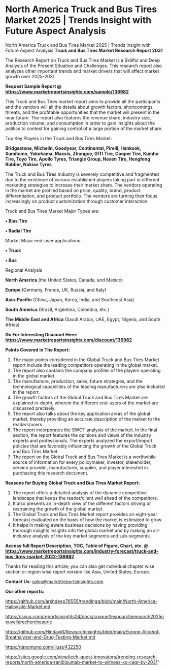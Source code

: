 # North America Truck and Bus Tires Market 2025 | Trends Insight with Future Aspect Analysis
North America Truck and Bus Tires Market 2025 | Trends Insight with Future Aspect Analysis
<strong>Truck and Bus Tires Market Research Report 2031</strong>

The Research Report on Truck and Bus Tires Market is a Skillful and Deep Analysis of the Present Situation and Challenges. This research report also analyzes other important trends and market drivers that will affect market growth over 2025-2031.

<strong>Request Sample Report @ <a href=https://www.marketreportsinsights.com/sample/136982>https://www.marketreportsinsights.com/sample/136982</a></strong>

This Truck and Bus Tires market report aims to provide all the participants and the vendors will all the details about growth factors, shortcomings, threats, and the profitable opportunities that the market will present in the near future. The report also features the revenue share, industry size, production volume, and consumption in order to gain insights about the politics to contest for gaining control of a large portion of the market share.

Top Key Players in the Truck and Bus Tires Market:

<strong>Bridgestone, Michelin, Goodyear, Continental, Pirelli, Hankook, Sumitomo, Yokohama, Maxxis, Zhongce, GITI Tire, Cooper Tire, Kumho Tire, Toyo Tire, Apollo Tyres, Triangle Group, Nexen Tire, Hengfeng Rubber, Nokian Tyres</strong>

The Truck and Bus Tires Industry is severely competitive and fragmented due to the existence of various established players taking part in different marketing strategies to increase their market share. The vendors operating in the market are profiled based on price, quality, brand, product differentiation, and product portfolio. The vendors are turning their focus increasingly on product customization through customer interaction.

Truck and Bus Tires Market Major Types are:

<strong>• Bias Tire

• Radial Tire</strong>

Market Major end-user applications :

<strong>• Truck

• Bus</strong>

Regional Analysis

</u><strong><b>North America</b></strong> (the United States, Canada, and Mexico)

<strong><b>Europe </b></strong>(Germany, France, UK, Russia, and Italy)

<strong><b>Asia-Pacific</b></strong> (China, Japan, Korea, India, and Southeast Asia)

<strong><b>South America</b></strong> (Brazil, Argentina, Colombia, etc.)

<strong><b>The Middle East and Africa</b></strong> (Saudi Arabia, UAE, Egypt, Nigeria, and South Africa)

<strong>Go For Interesting Discount Here: <a href=https://www.marketreportsinsights.com/discount/136982>https://www.marketreportsinsights.com/discount/136982</a></strong>

<strong>Points Covered in The Report:</strong>
<ol>
  <li>The major points considered in the Global Truck and Bus Tires Market report include the leading competitors operating in the global market.</li>
  <li>The report also contains the company profiles of the players operating in the global market.</li>
  <li>The manufacture, production, sales, future strategies, and the technological capabilities of the leading manufacturers are also included in the report.</li>
  <li>The growth factors of the Global Truck and Bus Tires Market are explained in-depth, wherein the different end-users of the market are discussed precisely.</li>
  <li>The report also talks about the key application areas of the global market, thereby providing an accurate description of the market to the readers/users.</li>
  <li>The report incorporates the SWOT analysis of the market. In the final section, the report features the opinions and views of the industry experts and professionals. The experts analyzed the export/import policies that are favorably influencing the growth of the Global Truck and Bus Tires Market.</li>
  <li>The report on the Global Truck and Bus Tires Market is a worthwhile source of information for every policymaker, investor, stakeholder, service provider, manufacturer, supplier, and player interested in purchasing this research document.</li>
</ol>
<strong>Reasons for Buying Global Truck and Bus Tires Market Report:</strong>

<ol>
  <li>The report offers a detailed analysis of the dynamic competitive landscape that keeps the reader/client well ahead of the competitors.</li>
  <li>It also presents an in-depth view of the different factors driving or restraining the growth of the global market.</li>
  <li>The Global Truck and Bus Tires Market report provides an eight-year forecast evaluated on the basis of how the market is estimated to grow.</li>
  <li>It helps in making aware business decisions by having providing thorough insights insights into the global market and by making an all-inclusive analysis of the key market segments and sub-segments.</li>
</ol>
<strong>Access full Report Description, TOC, Table of Figure, Chart, etc. @ <a href=https://www.marketreportsinsights.com/industry-forecast/truck-and-bus-tires-market-2022-136982>https://www.marketreportsinsights.com/industry-forecast/truck-and-bus-tires-market-2022-136982</a></strong>


Thanks for reading this article; you can also get individual chapter wise section or region wise report version like Asia, United States, Europe.

<strong>Contact Us:</strong>
sales@marketreportsinsights.com

<strong>Our other reports:</strong>

<a href=https://github.com/arshdeep76555/trendingg/blob/main/North-America-Halloysite-Market.md>https://github.com/arshdeep76555/trendingg/blob/main/North-America-Halloysite-Market.md</a>

<a href=https://issuu.com/reportsinsights24/docs/croquettespourchienmarch2025nouvellerecherchesurle>https://issuu.com/reportsinsights24/docs/croquettespourchienmarch2025nouvellerecherchesurle</a>

<a href=https://github.com/Hindavi8/Researchinsights/blob/main/Europe-Alcohol-Breathalyzer-and-Drug-Testing-Market.md>https://github.com/Hindavi8/Researchinsights/blob/main/Europe-Alcohol-Breathalyzer-and-Drug-Testing-Market.md</a>

<a href=https://tanomuno.com/illust/432250>https://tanomuno.com/illust/432250</a>

<a href=https://sites.google.com/view/tech-quest-innovators/trending-research-reports/north-america-ranibizumab-market-to-witness-xx-cagr-by-2031>https://sites.google.com/view/tech-quest-innovators/trending-research-reports/north-america-ranibizumab-market-to-witness-xx-cagr-by-2031</a>"
